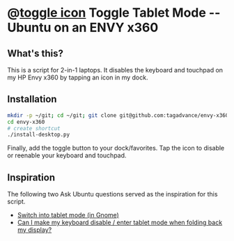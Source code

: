 # @[toggle icon](toggle.png) Toggle Tablet Mode -- Ubuntu on an ENVY x360

## What's this?
This is a script for 2-in-1 laptops. It disables the keyboard and touchpad on my HP Envy x360 by tapping an icon in my dock.

## Installation
```bash
mkdir -p ~/git; cd ~/git; git clone git@github.com:tagadvance/envy-x360.git
cd envy-x360
# create shortcut
./install-desktop.py
```

Finally, add the toggle button to your dock/favorites. Tap the icon to disable or reenable your keyboard and touchpad.

## Inspiration
The following two Ask Ubuntu questions served as the inspiration for this script.
 
* [Switch into tablet mode (in Gnome)](https://askubuntu.com/questions/716501/switch-into-tablet-mode-in-gnome/739091)
* [Can I make my keyboard disable / enter tablet mode when folding back my display?](https://askubuntu.com/questions/867350/can-i-make-my-keyboard-disable-enter-tablet-mode-when-folding-back-my-display)
